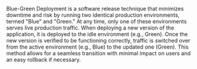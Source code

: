 Blue-Green Deployment is a software release technique that minimizes downtime and risk by running two identical production environments, termed "Blue" and "Green." At any time, only one of these environments serves live production traffic. When deploying a new version of the application, it is deployed to the idle environment (e.g., Green). Once the new version is verified to be functioning correctly, traffic is switched over from the active environment (e.g., Blue) to the updated one (Green). This method allows for a seamless transition with minimal impact on users and an easy rollback if necessary.
